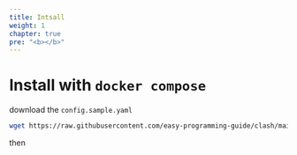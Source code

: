 ```yaml
---
title: Intsall
weight: 1
chapter: true
pre: "<b></b>"
---
```


# Install with `docker compose`

download the `config.sample.yaml`

```sh
wget https://raw.githubusercontent.com/easy-programming-guide/clash/main/config.sample.yaml
```

then 
